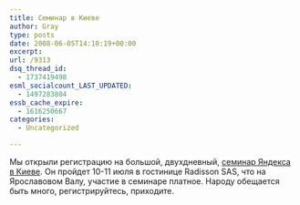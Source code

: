 ```yaml
---
title: Семинар в Киеве
author: Gray
type: posts
date: 2008-06-05T14:10:19+00:00
excerpt:
url: /9313
dsq_thread_id:
  - 1737419498
esml_socialcount_LAST_UPDATED:
  - 1497283804
essb_cache_expire:
  - 1616250667
categories:
  - Uncategorized

---
```








Мы открыли регистрацию на большой, двухдневный, <a href="http://advertising.yandex.ru/seminar/kiev_jul2008.xml" target="_blank">семинар Яндекса в Киеве</a>. Он пройдет 10-11 июля в гостинице Radisson SAS, что на Ярославовом Валу, участие в семинаре платное. Народу обещается быть много, регистрируйтесь, приходите.